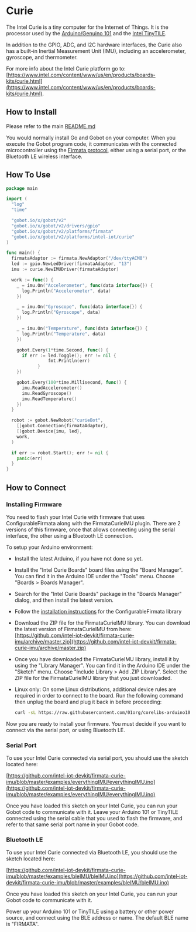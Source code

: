# Curie

The Intel Curie is a tiny computer for the Internet of Things. It is the processor used by the [Arduino/Genuino 101](https://www.arduino.cc/en/Main/ArduinoBoard101)
and the [Intel TinyTILE](https://software.intel.com/en-us/node/675623).

In addition to the GPIO, ADC, and I2C hardware interfaces, the Curie also has a built-in Inertial Measurement Unit (IMU),
including an accelerometer, gyroscope, and thermometer.

For more info about the Intel Curie platform go to: [https://www.intel.com/content/www/us/en/products/boards-kits/curie.html](https://www.intel.com/content/www/us/en/products/boards-kits/curie.html).

## How to Install

Please refer to the main [README.md](https://github.com/hybridgroup/gobot/blob/release/README.md)

You would normally install Go and Gobot on your computer. When you execute the Gobot program code, it communicates with
the connected microcontroller using the [Firmata protocol](https://github.com/firmata/protocol), either using a serial
port, or the Bluetooth LE wireless interface.

## How To Use

```go
package main

import (
  "log"
  "time"

  "gobot.io/x/gobot/v2"
  "gobot.io/x/gobot/v2/drivers/gpio"
  "gobot.io/x/gobot/v2/platforms/firmata"
  "gobot.io/x/gobot/v2/platforms/intel-iot/curie"
)

func main() {
  firmataAdaptor := firmata.NewAdaptor("/dev/ttyACM0")
  led := gpio.NewLedDriver(firmataAdaptor, "13")
  imu := curie.NewIMUDriver(firmataAdaptor)

  work := func() {
    _ = imu.On("Accelerometer", func(data interface{}) {
      log.Println("Accelerometer", data)
    })

    _ = imu.On("Gyroscope", func(data interface{}) {
      log.Println("Gyroscope", data)
    })

    _ = imu.On("Temperature", func(data interface{}) {
      log.Println("Temperature", data)
    })

    gobot.Every(1*time.Second, func() {
      if err := led.Toggle(); err != nil {
				fmt.Println(err)
			}
    })

    gobot.Every(100*time.Millisecond, func() {
      imu.ReadAccelerometer()
      imu.ReadGyroscope()
      imu.ReadTemperature()
    })
  }

  robot := gobot.NewRobot("curieBot",
    []gobot.Connection{firmataAdaptor},
    []gobot.Device{imu, led},
    work,
  )

  if err := robot.Start(); err != nil {
    panic(err)
  }
}
```

## How to Connect

### Installing Firmware

You need to flash your Intel Curie with firmware that uses ConfigurableFirmata along with the FirmataCurieIMU plugin.
There are 2 versions of this firmware, once that allows connecting using the serial interface, the other using a
Bluetooth LE connection.

To setup your Arduino environment:

- Install the latest Arduino, if you have not done so yet.
- Install the "Intel Curie Boards" board files using the "Board Manager". You can find it in the Arduino IDE under the
  "Tools" menu. Choose "Boards > Boards Manager".
- Search for the "Intel Curie Boards" package in the "Boards Manager" dialog, and then install the latest version.
- Follow the [installation instructions](https://github.com/firmata/ConfigurableFirmata#installation) for the
  ConfigurableFirmata library
- Download the ZIP file for the FirmataCurieIMU library. You can download the latest version of FirmataCurieIMU from here:
  [https://github.com/intel-iot-devkit/firmata-curie-imu/archive/master.zip](https://github.com/intel-iot-devkit/firmata-curie-imu/archive/master.zip)
- Once you have downloaded the FirmataCurieIMU library, install it by using the "Library Manager". You can find it in the
  Arduino IDE under the "Sketch" menu. Choose "Include Library > Add .ZIP Library". Select the ZIP file for the FirmataCurieIMU
  library that you just downloaded.
- Linux only: On some Linux distributions, additional device rules are required in order to connect to the board. Run the
  following command then unplug the board and plug it back in before proceeding:

  ```sh
  curl -sL https://raw.githubusercontent.com/01org/corelibs-arduino101/master/scripts/create_dfu_udev_rule | sudo -E bash -
  ```

Now you are ready to install your firmware. You must decide if you want to connect via the serial port, or using
Bluetooth LE.

### Serial Port

To use your Intel Curie connected via serial port, you should use the sketch located here:

[https://github.com/intel-iot-devkit/firmata-curie-imu/blob/master/examples/everythingIMU/everythingIMU.ino](https://github.com/intel-iot-devkit/firmata-curie-imu/blob/master/examples/everythingIMU/everythingIMU.ino)

Once you have loaded this sketch on your Intel Curie, you can run your Gobot code to communicate with it. Leave your
Arduino 101 or TinyTILE connected using the serial cable that you used to flash the firmware, and refer to that same serial
port name in your Gobot code.

### Bluetooth LE

To use your Intel Curie connected via Bluetooth LE, you should use the sketch located here:

[https://github.com/intel-iot-devkit/firmata-curie-imu/blob/master/examples/bleIMU/bleIMU.ino](https://github.com/intel-iot-devkit/firmata-curie-imu/blob/master/examples/bleIMU/bleIMU.ino)

Once you have loaded this sketch on your Intel Curie, you can run your Gobot code to communicate with it.

Power up your Arduino 101 or TinyTILE using a battery or other power source, and connect using the BLE address or name.
The default BLE name is "FIRMATA".
